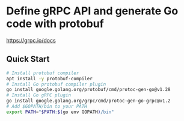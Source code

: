 # Define gRPC API and generate Go code with protobuf

<https://grpc.io/docs>

## Quick Start

```bash
# Install protobuf compiler
apt install -y protobuf-compiler
# Install Go protobuf compiler plugin
go install google.golang.org/protobuf/cmd/protoc-gen-go@v1.28
# Install Go gRPC plugin
go install google.golang.org/grpc/cmd/protoc-gen-go-grpc@v1.2
# Add $GOPATH/bin to your PATH
export PATH="$PATH:$(go env GOPATH)/bin"
```
